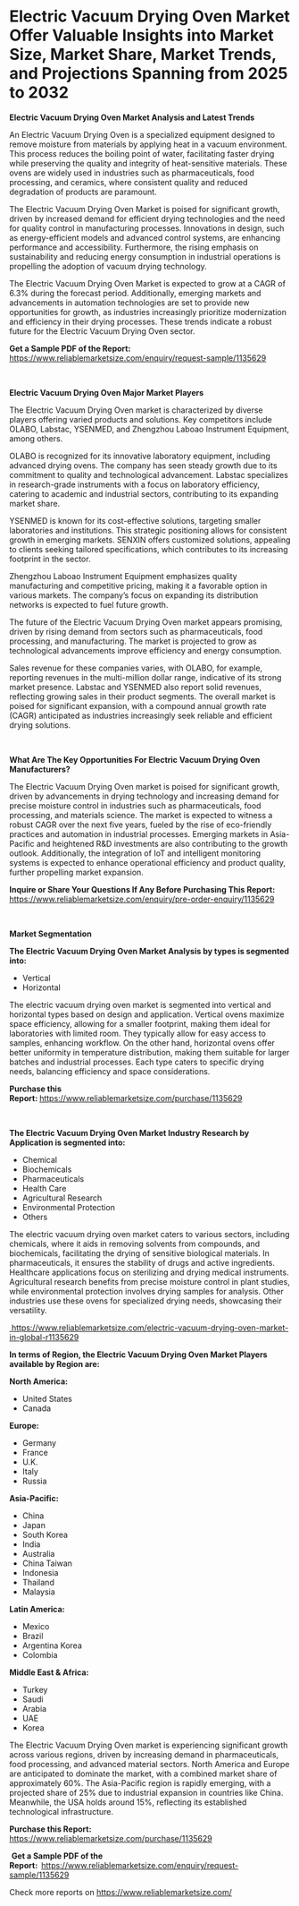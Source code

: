 <p><h1>Electric Vacuum Drying Oven Market Offer Valuable Insights into Market Size, Market Share, Market Trends, and Projections Spanning from 2025 to 2032</h1></p><p><strong>Electric Vacuum Drying Oven Market Analysis and Latest Trends</strong></p>
<p><p>An Electric Vacuum Drying Oven is a specialized equipment designed to remove moisture from materials by applying heat in a vacuum environment. This process reduces the boiling point of water, facilitating faster drying while preserving the quality and integrity of heat-sensitive materials. These ovens are widely used in industries such as pharmaceuticals, food processing, and ceramics, where consistent quality and reduced degradation of products are paramount.</p><p>The Electric Vacuum Drying Oven Market is poised for significant growth, driven by increased demand for efficient drying technologies and the need for quality control in manufacturing processes. Innovations in design, such as energy-efficient models and advanced control systems, are enhancing performance and accessibility. Furthermore, the rising emphasis on sustainability and reducing energy consumption in industrial operations is propelling the adoption of vacuum drying technology.</p><p>The Electric Vacuum Drying Oven Market is expected to grow at a CAGR of 6.3% during the forecast period. Additionally, emerging markets and advancements in automation technologies are set to provide new opportunities for growth, as industries increasingly prioritize modernization and efficiency in their drying processes. These trends indicate a robust future for the Electric Vacuum Drying Oven sector.</p></p>
<p><strong>Get a Sample PDF of the Report:&nbsp;</strong> <a href="https://www.reliablemarketsize.com/enquiry/request-sample/1135629?utm_campaign=3072&utm_medium=2&utm_source=Github&utm_content=ia&utm_term=25032025&utm_id=electric-vacuum-drying-oven">https://www.reliablemarketsize.com/enquiry/request-sample/1135629</a></p>
<p>&nbsp;</p>
<p><strong>Electric Vacuum Drying Oven Major Market Players</strong></p>
<p><p>The Electric Vacuum Drying Oven market is characterized by diverse players offering varied products and solutions. Key competitors include OLABO, Labstac, YSENMED, and Zhengzhou Laboao Instrument Equipment, among others.</p><p>OLABO is recognized for its innovative laboratory equipment, including advanced drying ovens. The company has seen steady growth due to its commitment to quality and technological advancement. Labstac specializes in research-grade instruments with a focus on laboratory efficiency, catering to academic and industrial sectors, contributing to its expanding market share.</p><p>YSENMED is known for its cost-effective solutions, targeting smaller laboratories and institutions. This strategic positioning allows for consistent growth in emerging markets. SENXIN offers customized solutions, appealing to clients seeking tailored specifications, which contributes to its increasing footprint in the sector.</p><p>Zhengzhou Laboao Instrument Equipment emphasizes quality manufacturing and competitive pricing, making it a favorable option in various markets. The company’s focus on expanding its distribution networks is expected to fuel future growth.</p><p>The future of the Electric Vacuum Drying Oven market appears promising, driven by rising demand from sectors such as pharmaceuticals, food processing, and manufacturing. The market is projected to grow as technological advancements improve efficiency and energy consumption.</p><p>Sales revenue for these companies varies, with OLABO, for example, reporting revenues in the multi-million dollar range, indicative of its strong market presence. Labstac and YSENMED also report solid revenues, reflecting growing sales in their product segments. The overall market is poised for significant expansion, with a compound annual growth rate (CAGR) anticipated as industries increasingly seek reliable and efficient drying solutions.</p></p>
<p>&nbsp;</p>
<p><strong>What Are The Key Opportunities For Electric Vacuum Drying Oven Manufacturers?</strong></p>
<p><p>The Electric Vacuum Drying Oven market is poised for significant growth, driven by advancements in drying technology and increasing demand for precise moisture control in industries such as pharmaceuticals, food processing, and materials science. The market is expected to witness a robust CAGR over the next five years, fueled by the rise of eco-friendly practices and automation in industrial processes. Emerging markets in Asia-Pacific and heightened R&D investments are also contributing to the growth outlook. Additionally, the integration of IoT and intelligent monitoring systems is expected to enhance operational efficiency and product quality, further propelling market expansion.</p></p>
<p><strong>Inquire or Share Your Questions If Any Before Purchasing This Report:</strong> <a href="https://www.reliablemarketsize.com/enquiry/pre-order-enquiry/1135629?utm_campaign=3072&utm_medium=2&utm_source=Github&utm_content=ia&utm_term=25032025&utm_id=electric-vacuum-drying-oven">https://www.reliablemarketsize.com/enquiry/pre-order-enquiry/1135629</a></p>
<p>&nbsp;</p>
<p><strong>Market Segmentation</strong></p>
<p><strong>The Electric Vacuum Drying Oven Market Analysis by types is segmented into:</strong></p>
<p><ul><li>Vertical</li><li>Horizontal</li></ul></p>
<p><p>The electric vacuum drying oven market is segmented into vertical and horizontal types based on design and application. Vertical ovens maximize space efficiency, allowing for a smaller footprint, making them ideal for laboratories with limited room. They typically allow for easy access to samples, enhancing workflow. On the other hand, horizontal ovens offer better uniformity in temperature distribution, making them suitable for larger batches and industrial processes. Each type caters to specific drying needs, balancing efficiency and space considerations.</p></p>
<p><strong>Purchase this Report:&nbsp;</strong><a href="https://www.reliablemarketsize.com/purchase/1135629?utm_campaign=3072&utm_medium=2&utm_source=Github&utm_content=ia&utm_term=25032025&utm_id=electric-vacuum-drying-oven">https://www.reliablemarketsize.com/purchase/1135629</a></p>
<p>&nbsp;</p>
<p><strong>The Electric Vacuum Drying Oven Market Industry Research by Application is segmented into:</strong></p>
<p><ul><li>Chemical</li><li>Biochemicals</li><li>Pharmaceuticals</li><li>Health Care</li><li>Agricultural Research</li><li>Environmental Protection</li><li>Others</li></ul></p>
<p><p>The electric vacuum drying oven market caters to various sectors, including chemicals, where it aids in removing solvents from compounds, and biochemicals, facilitating the drying of sensitive biological materials. In pharmaceuticals, it ensures the stability of drugs and active ingredients. Healthcare applications focus on sterilizing and drying medical instruments. Agricultural research benefits from precise moisture control in plant studies, while environmental protection involves drying samples for analysis. Other industries use these ovens for specialized drying needs, showcasing their versatility.</p></p>
<p><a href="https://www.reliablemarketsize.com/electric-vacuum-drying-oven-market-in-global-r1135629?utm_campaign=3072&utm_medium=2&utm_source=Github&utm_content=ia&utm_term=25032025&utm_id=electric-vacuum-drying-oven">&nbsp;https://www.reliablemarketsize.com/electric-vacuum-drying-oven-market-in-global-r1135629</a></p>
<p><strong>In terms of Region, the Electric Vacuum Drying Oven Market Players available by Region are:</strong></p>
<p>
    <p> <strong> North America: </strong>
        <ul>
            <li>United States</li>
            <li>Canada</li>
        </ul>
        </p> 
    <p> <strong> Europe: </strong>
        <ul>
            <li>Germany</li>
            <li>France</li>
            <li>U.K.</li>
            <li>Italy</li>
            <li>Russia</li>
        </ul>
        </p> 
    <p> <strong> Asia-Pacific: </strong>
        <ul>
            <li>China</li>
            <li>Japan</li>
            <li>South Korea</li>
            <li>India</li>
            <li>Australia</li>
            <li>China Taiwan</li>
            <li>Indonesia</li>
            <li>Thailand</li>
            <li>Malaysia</li>
        </ul>
        </p> 
    <p> <strong> Latin America: </strong>
        <ul>
            <li>Mexico</li>
            <li>Brazil</li>
            <li>Argentina Korea</li>
            <li>Colombia</li>
        </ul>
        </p> 
    <p> <strong> Middle East & Africa: </strong>
        <ul>
            <li>Turkey</li>
            <li>Saudi</li>
            <li>Arabia</li>
            <li>UAE</li>
            <li>Korea</li>
        </ul>
    </p>
    </p>
<p><p>The Electric Vacuum Drying Oven market is experiencing significant growth across various regions, driven by increasing demand in pharmaceuticals, food processing, and advanced material sectors. North America and Europe are anticipated to dominate the market, with a combined market share of approximately 60%. The Asia-Pacific region is rapidly emerging, with a projected share of 25% due to industrial expansion in countries like China. Meanwhile, the USA holds around 15%, reflecting its established technological infrastructure.</p></p>
<p><strong>Purchase this Report: </strong><a href="https://www.reliablemarketsize.com/purchase/1135629?utm_campaign=3072&utm_medium=2&utm_source=Github&utm_content=ia&utm_term=25032025&utm_id=electric-vacuum-drying-oven">https://www.reliablemarketsize.com/purchase/1135629</a></p>
<p>&nbsp;<strong>Get a Sample PDF of the Report:&nbsp;&nbsp;</strong><a href="https://www.reliablemarketsize.com/enquiry/request-sample/1135629?utm_campaign=3072&utm_medium=2&utm_source=Github&utm_content=ia&utm_term=25032025&utm_id=electric-vacuum-drying-oven">https://www.reliablemarketsize.com/enquiry/request-sample/1135629</a></p>
<p><strong></strong></p>
<p>Check more reports on <a href="https://www.reliablemarketsize.com/?utm_campaign=3072&utm_medium=2&utm_source=Github&utm_content=ia&utm_term=25032025&utm_id=electric-vacuum-drying-oven">https://www.reliablemarketsize.com/</a></p>